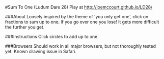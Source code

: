 #Sum To One (Ludum Dare 28)
Play at http://joemccourt.github.io/LD28/

###About
Loosely inspired by the theme of 'you only get one', click on fractions to sum up to one.  If you go over one you lose!  It gets more difficult the further you get.

###Instructions
Click circles to add up to one.

###Browsers
Should work in all major browsers, but not thoroughly tested yet.  Known drawing issue in Safari.
